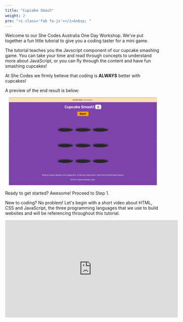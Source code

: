 ```yaml
---
title: "Cupcake Smash"
weight: 2
pre: "<i class='fab fa-js'></i>&nbsp; "
---
```


Welcome to our She Codes Australia One Day Workshop. We've put together a fun little tutorial to give you a coding taster for a mini game. 

The tutorial teaches you the Javscript component of our cupcake smashing game. You can take your time and read through concepts to understand more about JavaScript, or you can fly through the content and have fun smashing cupcakes! 

At She Codes we firmly believe that coding is **ALWAYS** better with cupcakes!

A preview of the end result is below:

<!-- We need an updated gif once the Template has been changed -->
![](fullgame.gif)

Ready to get started? Awesome! Proceed to Step 1.

New to coding? No problem! Let's begin with a short video about HTML, CSS and JavaScript, the three programming languages that we use to build websites and will be referencing throughout this tutorial.

<iframe width="560" height="315" src="https://www.youtube.com/embed/gT0Lh1eYk78?si=PQL5jqUN5_1NFhWh" title="YouTube video player" frameborder="0" allow="accelerometer; autoplay; clipboard-write; encrypted-media; gyroscope; picture-in-picture; web-share" referrerpolicy="strict-origin-when-cross-origin" allowfullscreen></iframe>
